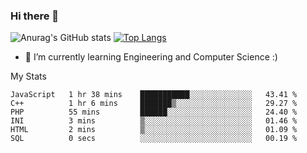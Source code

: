 ### Hi there 👋

![Anurag's GitHub stats](https://github-readme-stats.vercel.app/api?username=MatteoIorio11&show_icons=true&theme=dark) 
[![Top Langs](https://github-readme-stats.vercel.app/api/top-langs/?username=MatteoIorio11&theme=dark)](https://github.com/MatteoIorio11/github-readme-stats)

- 🌱 I’m currently learning Engineering and Computer Science :)

<!--
**MatteoIorio11/MatteoIorio11** is a ✨ _special_ ✨ repository because its `README.md` (this file) appears on your GitHub profile.

Here are some ideas to get you started:

- 🔭 I’m currently working on ...
- 🌱 I’m currently learning ...
- 👯 I’m looking to collaborate on ...
- 🤔 I’m looking for help with ...
- 💬 Ask me about ...
- 📫 How to reach me: ...
- 😄 Pronouns: ...
- ⚡ Fun fact: ...
-->
My Stats
<!--START_SECTION:waka-->

```text
JavaScript   1 hr 38 mins    ███████████░░░░░░░░░░░░░░   43.41 %
C++          1 hr 6 mins     ███████▒░░░░░░░░░░░░░░░░░   29.27 %
PHP          55 mins         ██████░░░░░░░░░░░░░░░░░░░   24.40 %
INI          3 mins          ▒░░░░░░░░░░░░░░░░░░░░░░░░   01.46 %
HTML         2 mins          ▒░░░░░░░░░░░░░░░░░░░░░░░░   01.09 %
SQL          0 secs          ░░░░░░░░░░░░░░░░░░░░░░░░░   00.19 %
```

<!--END_SECTION:waka-->
